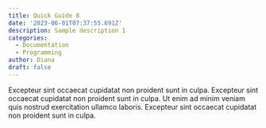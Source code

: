 ```yaml
---
title: Quick Guide 8
date: '2023-06-01T07:37:55.691Z'
description: Sample description 1
categories:
  - Documentation
  - Programming
author: Diana
draft: false
---
```


Excepteur sint occaecat cupidatat non proident sunt in culpa.
Excepteur sint occaecat cupidatat non proident sunt in culpa.
Ut enim ad minim veniam quis nostrud exercitation ullamco laboris.
Excepteur sint occaecat cupidatat non proident sunt in culpa.